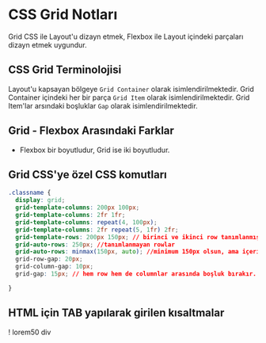 # CSS Grid Notları

Grid CSS ile Layout'u dizayn etmek, Flexbox ile Layout içindeki parçaları dizayn etmek uygundur.

## CSS Grid Terminolojisi

Layout'u kapsayan bölgeye ``Grid Container`` olarak isimlendirilmektedir.
Grid Container içindeki her bir parça ``Grid Item`` olarak isimlendirilmektedir.
Grid Item'lar arsındaki boşluklar ``Gap`` olarak isimlendirilmektedir.

## Grid - Flexbox Arasındaki Farklar

+ Flexbox bir boyutludur, Grid ise iki boyutludur.

## Grid CSS'ye özel CSS komutları


```css
.classname {
  display: grid;
  grid-template-columns: 200px 100px;
  grid-template-columns: 2fr 1fr;
  grid-template-columns: repeat(4, 100px);
  grid-template-columns: 2fr repeat(5, 1fr) 2fr;
  grid-template-rows: 200px 150px; // birinci ve ikinci row tanımlanmış
  grid-auto-rows: 250px; //tanımlanmayan rowlar
  grid-auto-rows: minmax(150px, auto); //minimum 150px olsun, ama içerik uzunsa uzasın.
  grid-row-gap: 20px;
  grid-column-gap: 10px;
  grid-gap: 15px; // hem row hem de columnlar arasında boşluk bırakır.

}
```

## HTML için TAB yapılarak girilen kısaltmalar
!
lorem50
div

